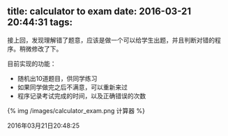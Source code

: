 title: calculator to exam
date: 2016-03-21 20:44:31
tags:
---
接上回，发现理解错了题意，应该是做一个可以给学生出题，并且判断对错的程序。稍微修改了下。

目前实现的功能：

* 随机出10道题目，供同学练习
* 如果同学做完之后不满意，可以重新来过
* 程序记录考试完成的时间，以及正确错误的次数

{% img /images/calculator_exam.png 计算器 %}

2016年03月21日20:48:25